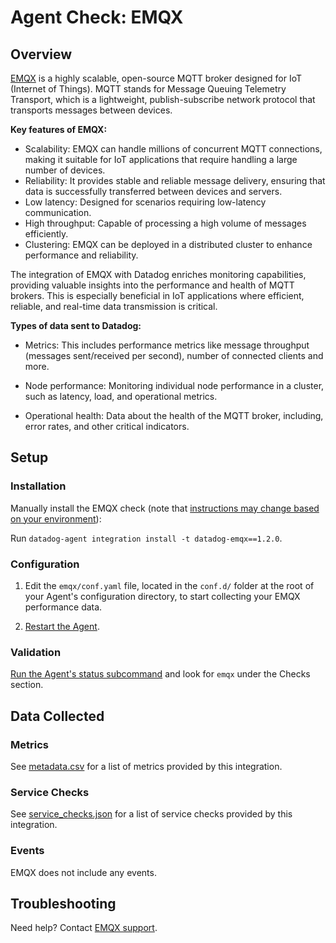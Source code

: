 # Agent Check: EMQX

## Overview

[EMQX][1] is a highly scalable, open-source MQTT broker designed for IoT (Internet of Things). MQTT stands for Message Queuing Telemetry Transport, which is a lightweight, publish-subscribe network protocol that transports messages between devices.

**Key features of EMQX:**
- Scalability: EMQX can handle millions of concurrent MQTT connections, making it suitable for IoT applications that require handling a large number of devices.
- Reliability: It provides stable and reliable message delivery, ensuring that data is successfully transferred between devices and servers.
- Low latency: Designed for scenarios requiring low-latency communication.
- High throughput: Capable of processing a high volume of messages efficiently.
- Clustering: EMQX can be deployed in a distributed cluster to enhance performance and reliability.


The integration of EMQX with Datadog enriches monitoring capabilities, providing valuable insights into the performance and health of MQTT brokers. This is especially beneficial in IoT applications where efficient, reliable, and real-time data transmission is critical.

**Types of data sent to Datadog:**
- Metrics: This includes performance metrics like message throughput (messages sent/received per second), number of connected clients and more.

- Node performance: Monitoring individual node performance in a cluster, such as latency, load, and operational metrics.

- Operational health: Data about the health of the MQTT broker, including, error rates, and other critical indicators.


## Setup

### Installation

Manually install the EMQX check (note that [instructions may change based on your environment][2]):

Run `datadog-agent integration install -t datadog-emqx==1.2.0`.

### Configuration

1. Edit the `emqx/conf.yaml` file, located in the `conf.d/` folder at the root of your Agent's configuration directory, to start collecting your EMQX performance data.

2. [Restart the Agent][4].

### Validation

[Run the Agent's status subcommand][5] and look for `emqx` under the Checks section.

## Data Collected

### Metrics

See [metadata.csv][6] for a list of metrics provided by this integration.

### Service Checks

See [service_checks.json][7] for a list of service checks provided by this integration.

### Events

EMQX does not include any events.

## Troubleshooting

Need help? Contact [EMQX support][8].

[1]: https://github.com/emqx/emqx
[2]: https://docs.datadoghq.com/agent/guide/community-integrations-installation-with-docker-agent
[3]: https://app.datadoghq.com/account/settings/agent/latest
[4]: https://docs.datadoghq.com/agent/guide/agent-commands/#start-stop-and-restart-the-agent
[5]: https://docs.datadoghq.com/agent/guide/agent-commands/#agent-status-and-information
[6]: https://github.com/DataDog/integrations-extras/blob/master/emqx/metadata.csv
[7]: https://github.com/DataDog/integrations-extras/blob/master/emqx/assets/service_checks.json
[8]: https://www.emqx.com/en/support
